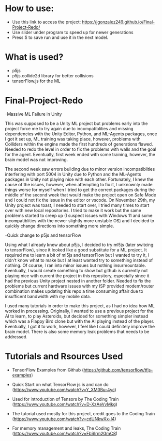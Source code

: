 
# How to use:
- Use this link to access the project: https://jgonzalez249.github.io/Final-Project-Redo/
- Use slider under program to speed up for newer generations
- Press S to save run and use it in the next model.

# What is used?
- p5js
- p5js.collide2d library for better collisions
- tensorFlow.js for the ML

# Final-Project-Redo
 -Massive ML Failure in Unity
<p>This was supposed to be a Unity ML project but problems early into the project force me to try again due to incompatiblities and missing dependencies with the Unity Editor, Python, and ML-Agents packages, once I got it set up, ML training was taking place, however, problems with Colliders within the engine made the first hundreds of generations flawed. Needed to redo the level in order to fix the problems with walls and the goal for the agent. Eventually, first week ended with some training, however, the brain model was not improving.</p> 

<p>The second week saw errors building due to minor version incompatiblities interfering with port 5004 in Unity due to Python and the ML-Agents packages in Unity not playing nice with each other. Fortunately, I knew the cause of the issues, however, when attempting to fix it, I unknownly made things worse for myself when I tried to get the correct packages during the middle of the second week that would make the project open on Safe Mode and I could not fix the issue in the editor or vscode. On November 29th, my Unity project was toast, I needed to start over, I tried many times to start over with new local repositories. I tried to make it work but the same problems started to creep up (I suspect issues with Windows 11 and some incompatiblities with the newer slightly more unstable OS) and I decided to quickly change directions into something more simple.</p>

 -Quick change to p5js and tensorFlow
<p>Using what I already knew about p5js, I decided to try ml5js (later switcing to tensorFlow), since it looked like a good substitute for a ML project. It required me to learn a bit of ml5js and tensorFlow but I wanted to try it, I didn't know what to make but I at least wanted try to something instead of nothing. Of course, I ran into minor issues but nothing insurmountable. Eventually, I would create something to show but github is currently not playing nice with current the project in this repository, especially since it had the previous Unity project nested in another folder. Needed to fix the problems but current hardware issues with my ISP provided modem/router combination makes updating this repo a time consuming affair due to insufficent bandwidth with my mobile data.</p>

<p> I used many tutorials in order to make this project, as I had no idea how ML worked in processing. Originally, I wanted to use a previous project for the AI to learn, to play Asteroids, but decided for something simpler instead which was a Flappy Bird clone but with the AI playing instead of the player. Eventually, I got it to work, however, I feel like I could definitely improve the brain model. There is also some memory leak problems that needs to be addressed.</p>

# Tutorials and Rsources Used
- TensorFlow Examples from Github (https://github.com/tensorflow/tfjs-examples)

- Quick Start on what TensorFlow js is and can do (https://www.youtube.com/watch?v=Y_XM3Bu-4yc)

- Used for introduction of Tensors by The Coding Train (https://www.youtube.com/watch?v=D-XzAeVvMkg)

- The tutorial used mostly for this project, credit goes to the Coding Train (https://www.youtube.com/watch?v=cdUNkwXx-I4)

- For memory management and leaks, The Coding Train (https://www.youtube.com/watch?v=FbSlrm2GmC8)